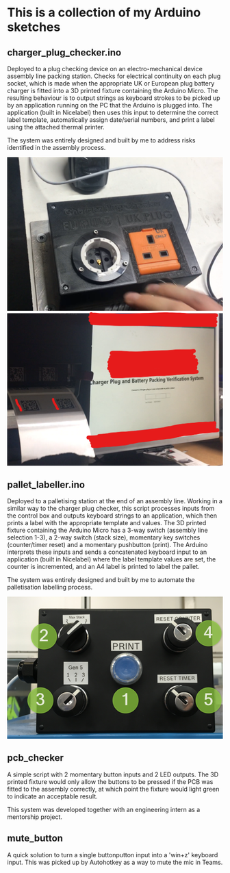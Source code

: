 # This is a collection of my Arduino sketches
## charger_plug_checker.ino
Deployed to a plug checking device on an electro-mechanical device assembly line packing station. Checks for electrical continuity on each plug socket, which is made when the appropriate UK or European plug battery charger is fitted into a 3D printed fixture containing the Arduino Micro. The resulting behaviour is to output strings as keyboard strokes to be picked up by an application running on the PC that the Arduino is plugged into. The application (built in Nicelabel) then uses this input to determine the correct label template, automatically assign date/serial numbers, and print a label using the attached thermal printer.

The system was entirely designed and built by me to address risks identified in the assembly process.

![plot](./images/chargerplugchecker1.png)
![plot](./images/chargerplugchecker2.png)


## pallet_labeller.ino
Deployed to a palletising station at the end of an assembly line. Working in a similar way to the charger plug checker, this script processes inputs from the control box and outputs keyboard strings to an application, which then prints a label with the appropriate template and values. The 3D printed fixture containing the Arduino Micro has a 3-way switch (assembly line selection 1-3), a 2-way switch (stack size), momentary key switches (counter/timer reset) and a momentary pushbutton (print). The Arduino interprets these inputs and sends a concatenated keyboard input to an application (built in Nicelabel) where the label template values are set, the counter is incremented, and an A4 label is printed to label the pallet. 

The system was entirely designed and built by me to automate the palletisation labelling process.

![plot](./images/palletlabeller1.png)


## pcb_checker
A simple script with 2 momentary button inputs and 2 LED outputs. The 3D printed fixture would only allow the buttons to be pressed if the PCB was fitted to the assembly correctly, at which point the fixture would light green to indicate an acceptable result.

This system was developed together with an engineering intern as a mentorship project.


## mute_button
A quick solution to turn a single buttonputton input into a 'win+z' keyboard input. This was picked up by Autohotkey as a way to mute the mic in Teams.